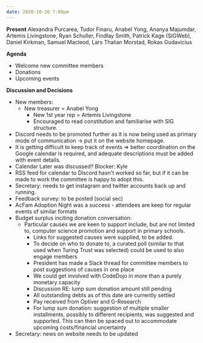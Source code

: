 ```yaml
---
date: 2020-10-26 7:00pm
---
```


**Present**
Alexandra Purcarea, Tudor Finaru, Anabel Yong, Ananya Majumdar, Artemis Livingstone, Ryan Schuller, Findlay Smith, Patrick Kage (SIGWeb), Daniel Kirkman, Samuel Macleod, Lars Thalian Morstad, Rokas Gudavicius

**Agenda**
* Welcome new committee members
* Donations
* Upcoming events

**Discussion and Decisions**
* New members:
  * New treasurer = Anabel Yong
	* New 1st year rep = Artemis Livingstone
	* Encouraged to read constitution and familiarise with SIG structure.
* Discord needs to be promoted further as it is now being used as primary mode of communication -> put it on the website homepage.
* It is getting difficult to keep track of events => better coordination on the Google calendar is required, and adequate descriptions must be added with event details.
* Calendar Later was discussed? Blocker: Kyle
* RSS feed for calendar to Discord hasn't worked so far, but if it can be made to work the committee is happy to adopt this.
* Secretary: needs to get instagram and twitter accounts back up and running.
* Feedback survey: to be posted (social sec)
* AcFam Adoption Night was a success - attendees are keep for regular events of similar formats
* Budget surplus inciting donation conversation:
  * Particular causes we are keen to support include, but are not limited to, computer science promotion and support in primary schools.
	* Links for suggested causes were supplied, to be added.
	* To decide on who to donate to, a curated poll (similar to that used when Turing Trust was selected) could be used to also engage members
	* President has made a Slack thread for committee members to post suggestions of causes in one place
	* We could get involved with CodeDojo in more than a purely monetary capacity
	* Discussion RE: lump sum donation amount still pending
	* All outstanding debts as of this date are currently settled
	* Pay received from Optiver and G-Research
	* For lump sum donation: suggestion of multiple smaller installments, possibly to different recipients, was suggested and supported. This can then be spaced out to accommodate upcoming costs/financial uncertainty
* Secretary: news on website needs to be updated
